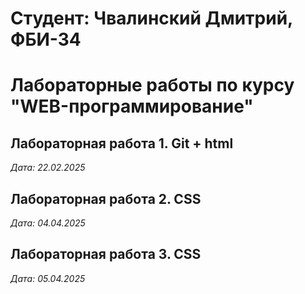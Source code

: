 # Студент: Чвалинский Дмитрий, ФБИ-34

# Лабораторные работы по курсу "WEB-программирование"

## Лабораторная работа 1. Git + html

*Дата: 22.02.2025*

## Лабораторная работа 2. CSS

*Дата: 04.04.2025*

## Лабораторная работа 3. CSS

*Дата: 05.04.2025*